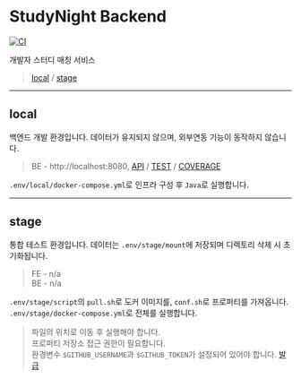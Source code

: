 # StudyNight Backend

[![CI](https://github.com/group-happynewyear/studynight-backend/actions/workflows/ci.yml/badge.svg)](https://github.com/group-happynewyear/studynight-backend/actions/workflows/ci.yml)

개발자 스터디 매칭 서비스

> [local](#local) / [stage](#stage)

[//]: # (![diagram]&#40;./.docs/diagram.jpg&#41;)

---

## local

백엔드 개발 환경입니다. 데이터가 유지되지 않으며, 외부연동 기능이 동작하지 않습니다.

> BE - http://localhost:8080,
[API](http://localhost:8080/swagger-ui.html) /
[TEST](http://localhost:8080/reports/tests/test/index.html) /
[COVERAGE](http://localhost:8080/reports/jacoco/test/html/index.html)

`.env/local/docker-compose.yml`로 인프라 구성 후 `Java`로 실행합니다.

---

## stage

통합 테스트 환경입니다. 데이터는 `.env/stage/mount`에 저장되며 디렉토리 삭제 시 초기화됩니다.

> FE - n/a   
> BE - n/a

`.env/stage/script`의 `pull.sh`로 도커 이미지를, `conf.sh`로 프로퍼티를 가져옵니다.  
`.env/stage/docker-compose.yml`로 전체를 실행합니다.

> 파일의 위치로 이동 후 실행해야 합니다.  
> 프로퍼티 저장소 접근 권한이 필요합니다.  
> 환경변수 `$GITHUB_USERNAME`과 `$GITHUB_TOKEN`가 설정되어 있어야 합니다. [발급](https://github.com/settings/tokens)
